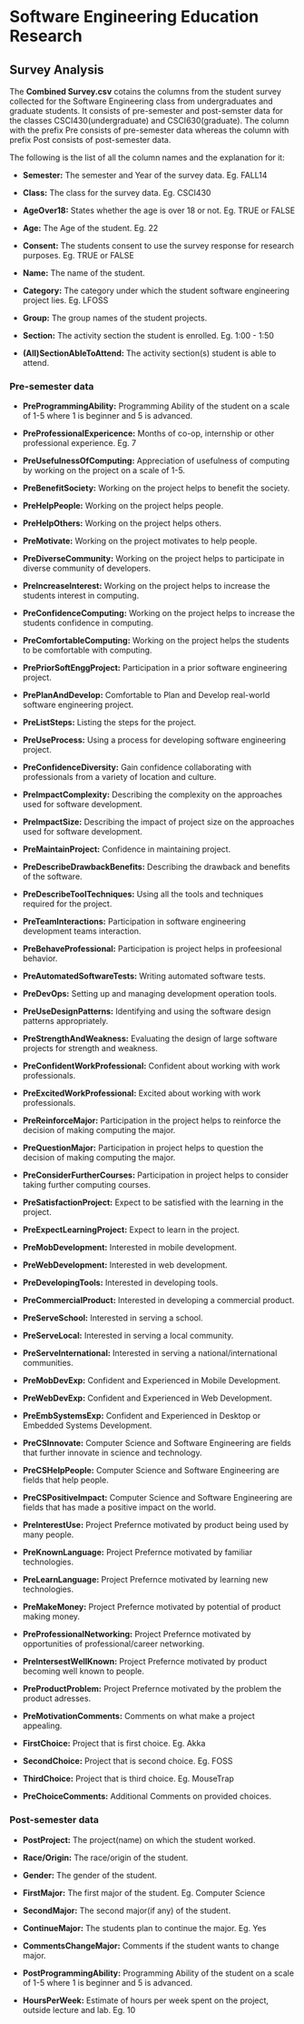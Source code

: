 # Software Engineering Education Research
## Survey Analysis

The **Combined Survey.csv** cotains the columns from the student survey collected for the Software Engineering class from undergraduates and graduate students. It consists of pre-semester and post-semster data for the classes CSCI430(undergraduate) and CSCI630(graduate). The column with the prefix Pre consists of pre-semester data whereas the column with prefix Post consists of post-semester data. 

The following is the list of all the column names and the explanation for it:

* **Semester:** The semester and Year of the survey data. Eg. FALL14

* **Class:** The class for the survey data. Eg. CSCI430

* **AgeOver18:** States whether the age is over 18 or not. Eg. TRUE or FALSE

* **Age:** The Age of the student. Eg. 22

* **Consent:** The students consent to use the survey response for research purposes. Eg. TRUE or FALSE

* **Name:** The name of the student.

* **Category:** The category under which the student software engineering project lies. Eg. LFOSS

* **Group:** The group names of the student projects.

* **Section:** The activity section the student is enrolled. Eg. 1:00 - 1:50

* **(All)SectionAbleToAttend:** The activity section(s) student is able to attend. 

### Pre-semester data

* **PreProgrammingAbility:** Programming Ability of the student on a scale of 1-5 where 1 is beginner and 5 is advanced.

* **PreProfessionalExpericence:** Months of co-op, internship or other professional experience. Eg. 7

* **PreUsefulnessOfComputing:** Appreciation of usefulness of computing by working on the project on a scale of 1-5.

* **PreBenefitSociety:** Working on the project helps to benefit the society.

* **PreHelpPeople:** Working on the project helps people.

* **PreHelpOthers:** Working on the project helps others.

* **PreMotivate:** Working on the project motivates to help people.

* **PreDiverseCommunity:** Working on the project helps to participate in diverse community of developers.

* **PreIncreaseInterest:** Working on the project helps to increase the students interest in computing.

* **PreConfidenceComputing:** Working on the project helps to increase the students confidence in computing.

* **PreComfortableComputing:** Working on the project helps the students to be comfortable with computing.

* **PrePriorSoftEnggProject:** Participation in a prior software engineering project.

* **PrePlanAndDevelop:** Comfortable to Plan and Develop real-world software engineering project.

* **PreListSteps:** Listing the steps for the project.

* **PreUseProcess:** Using a process for developing software engineering project.

* **PreConfidenceDiversity:** Gain confidence collaborating with professionals from a variety of location and culture.

* **PreImpactComplexity:** Describing the complexity on the approaches used for software development.

* **PreImpactSize:** Describing the impact of project size on the approaches used for software development.

* **PreMaintainProject:** Confidence in maintaining project.

* **PreDescribeDrawbackBenefits:** Describing the drawback and benefits of the software.

* **PreDescribeToolTechniques:** Using all the tools and techniques required for the project.

* **PreTeamInteractions:** Participation in software engineering development teams interaction.

* **PreBehaveProfessional:** Participation is project helps in profeesional behavior.

* **PreAutomatedSoftwareTests:** Writing automated software tests.

* **PreDevOps:** Setting up and managing development operation tools.

* **PreUseDesignPatterns:** Identifying and using the software design patterns appropriately.

* **PreStrengthAndWeakness:** Evaluating the design of large software projects for strength and weakness.

* **PreConfidentWorkProfessional:** Confident about working with work professionals.

* **PreExcitedWorkProfessional:** Excited about working with work professionals.

* **PreReinforceMajor:** Participation in the project helps to reinforce the decision of making computing the major.

* **PreQuestionMajor:** Participation in project helps to question the decision of making computing the major.

* **PreConsiderFurtherCourses:** Participation in project helps to consider taking further computing courses.

* **PreSatisfactionProject:** Expect to be satisfied with the learning in the project.

* **PreExpectLearningProject:** Expect to learn in the project.

* **PreMobDevelopment:** Interested in mobile development.

* **PreWebDevelopment:** Interested in web development.

* **PreDevelopingTools:** Interested in developing tools.

* **PreCommercialProduct:** Interested in developing a commercial product.

* **PreServeSchool:** Interested in serving a school.

* **PreServeLocal:** Interested in serving a local community.

* **PreServeInternational:** Interested in serving a national/international communities.

* **PreMobDevExp:** Confident and Experienced in Mobile Development.

* **PreWebDevExp:** Confident and Experienced in Web Development.

* **PreEmbSystemsExp:** Confident and Experienced in Desktop or Embedded Systems Development.

* **PreCSInnovate:** Computer Science and Software Engineering are fields that further innovate in science and technology.

* **PreCSHelpPeople:** Computer Science and Software Engineering are fields that help people.

* **PreCSPositiveImpact:** Computer Science and Software Engineering are fields that has made a positive impact on the world.

* **PreInterestUse:** Project Prefernce motivated by product being used by many people. 

* **PreKnownLanguage:** Project Prefernce motivated by familiar technologies.

* **PreLearnLanguage:** Project Prefernce motivated by learning new technologies.

* **PreMakeMoney:** Project Prefernce motivated by potential of product making money.

* **PreProfessionalNetworking:** Project Prefernce motivated by opportunities of professional/career networking.

* **PreIntersestWellKnown:** Project Prefernce motivated by product becoming well known to people.

* **PreProductProblem:** Project Prefernce motivated by the problem the product adresses.

* **PreMotivationComments:** Comments on what make a project appealing.

* **FirstChoice:** Project that is first choice. Eg. Akka

* **SecondChoice:** Project that is second choice. Eg. FOSS

* **ThirdChoice:** Project that is third choice. Eg. MouseTrap

* **PreChoiceComments:** Additional Comments on provided choices.

### Post-semester data

* **PostProject:** The project(name) on which the student worked.

* **Race/Origin:** The race/origin of the student.

* **Gender:** The gender of the student.

* **FirstMajor:** The first major of the student. Eg. Computer Science

* **SecondMajor:** The second major(if any) of the student.

* **ContinueMajor:** The students plan to continue the major. Eg. Yes

* **CommentsChangeMajor:** Comments if the student wants to change major.

* **PostProgrammingAbility:** Programming Ability of the student on a scale of 1-5 where 1 is beginner and 5 is advanced.

* **HoursPerWeek:** Estimate of hours per week spent on the project, outside lecture and lab. Eg. 10
